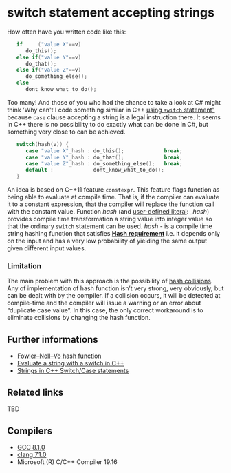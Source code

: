 # switch statement accepting strings
How often have you written code like this:
```cpp
   if     ("value X"==v)
      do_this();
   else if("value Y"==v)
      do_that();
   else if("value Z"==v)
      do_something_else();
   else
      dont_know_what_to_do();
```
Too many! And those of you who had the chance to take a look at C# might think 'Why can't I code something similar in C++ [using `switch` statement"](https://docs.microsoft.com/en-us/dotnet/csharp/language-reference/keywords/switch) because `case` clause accepting a string is a legal instruction there. 
It seems in C++ there is no possibility to do exactly what can be done in C#, but something very close to can be achieved.  
```cpp
   switch(hash(v)) {
      case "value X"_hash : do_this();             break;
      case "value Y"_hash : do_that();             break;
      case "value Z"_hash : do_something_else();   break;
      default :             dont_know_what_to_do();
   }
```
An idea is based on C++11 feature `constexpr`. This feature flags function as being able to evaluate at compile time. That is, if the compiler can evaluate it to a constant expression, that the compiler will replace the function call with the constant value. 
Function _hash_ (and [user-defined literal](https://en.cppreference.com/w/cpp/language/user_literal): __hash_) provides compile time transformation a string value into integer value so that  the ordinary `switch` statement can be used.
_hash_ - is a compile time string hashing function that satisfies [__Hash requirement__](https://en.cppreference.com/w/cpp/named_req/Hash) i.e. it depends only on the input and has a very low probability of yielding the same output given different input values.

### Limitation
The main problem with this approach is the possibility of [hash collisions](https://crypto.stackexchange.com/questions/8765/is-there-a-hash-function-which-has-no-collisions).
Any of implementation of hash function isn’t very strong, very obviously, but can be dealt with by the compiler.
If a collision occurs, it will be detected at compile-time and the compiler will issue a warning or an error about “duplicate case value”. In this case, the only correct workaround is to eliminate collisions by changing the hash function.

## Further informations
* [Fowler–Noll–Vo hash function](https://en.wikipedia.org/wiki/Fowler%E2%80%93Noll%E2%80%93Vo_hash_function)
* [Evaluate a string with a switch in C++](https://stackoverflow.com/questions/16388510/evaluate-a-string-with-a-switch-in-c/16388610#16388610)
* [Strings in C++ Switch/Case statements](https://hbfs.wordpress.com/2017/01/10/strings-in-c-switchcase-statements/)

## Related links
TBD

## Compilers
* [GCC 8.1.0](https://wandbox.org/)
* [clang 7.1.0](https://wandbox.org/)
* Microsoft (R) C/C++ Compiler 19.16 
